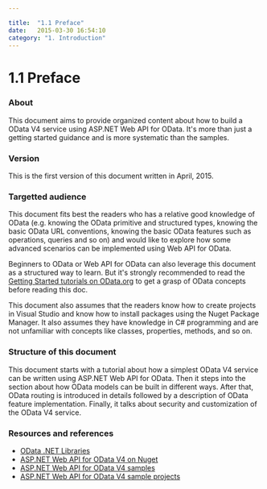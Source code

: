 ```yaml
---

title:  "1.1 Preface"
date:   2015-03-30 16:54:10
category: "1. Introduction"
---
```

# 1.1 Preface

### About

This document aims to provide organized content about how to build a OData V4 service using ASP.NET Web API for OData. It's more than just a getting started guidance and is more systematic than the samples.

### Version

This is the first version of this document written in April, 2015.

### Targetted audience

This document fits best the readers who has a relative good knowledge of OData (e.g. knowing the OData primitive and structured types, knowing the basic OData URL conventions, knowing the basic OData features such as operations, queries and so on) and would like to explore how some advanced scenarios can be implemented using Web API for OData. 

Beginners to OData or Web API for OData can also leverage this document as a structured way to learn. But it's strongly recommended to read the [Getting Started tutorials on OData.org](http://www.odata.org/getting-started/) to get a grasp of OData concepts before reading this doc. 

This document also assumes that the readers know how to create projects in Visual Studio and know how to install packages using the Nuget Package Manager. It also assumes they have knowledge in C# programming and are not unfamiliar with concepts like classes, properties, methods, and so on. 

### Structure of this document

This document starts with a tutorial about how a simplest OData V4 service can be written using ASP.NET Web API for OData. Then it steps into the section about how OData models can be built in different ways. After that, OData routing is introduced in details followed by a description of OData feature implementation. Finally, it talks about security and customization of the OData V4 service.

### Resources and references

 - [OData .NET Libraries](http://odata.github.io/)
 - [ASP.NET Web API for OData V4 on Nuget](http://www.nuget.org/packages/Microsoft.AspNet.OData/)
 - [ASP.NET Web API for OData V4 samples](http://odata.github.io/WebApi/)
 - [ASP.NET Web API for OData V4 sample projects](https://github.com/OData/ODataSamples/tree/master/WebApi)